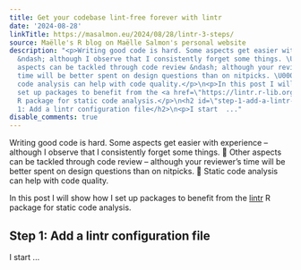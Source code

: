 ```yaml
---
title: Get your codebase lint-free forever with lintr
date: '2024-08-28'
linkTitle: https://masalmon.eu/2024/08/28/lintr-3-steps/
source: Maëlle's R blog on Maëlle Salmon's personal website
description: "<p>Writing good code is hard. Some aspects get easier with experience
  &ndash; although I observe that I consistently forget some things. \U0001F648 Other
  aspects can be tackled through code review &ndash; although your reviewer&rsquo;s
  time will be better spent on design questions than on nitpicks. \U0001F485 Static
  code analysis can help with code quality.</p>\n<p>In this post I will show how I
  set up packages to benefit from the <a href=\"https://lintr.r-lib.org/\">lintr</a>
  R package for static code analysis.</p>\n<h2 id=\"step-1-add-a-lintr-configuration-file\">Step
  1: Add a lintr configuration file</h2>\n<p>I start  ..."
disable_comments: true
---
```

<p>Writing good code is hard. Some aspects get easier with experience &ndash; although I observe that I consistently forget some things. 🙈 Other aspects can be tackled through code review &ndash; although your reviewer&rsquo;s time will be better spent on design questions than on nitpicks. 💅 Static code analysis can help with code quality.</p>
<p>In this post I will show how I set up packages to benefit from the <a href="https://lintr.r-lib.org/">lintr</a> R package for static code analysis.</p>
<h2 id="step-1-add-a-lintr-configuration-file">Step 1: Add a lintr configuration file</h2>
<p>I start  ...